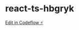 # react-ts-hbgryk

[Edit in Codeflow ⚡️](https://stackblitz.com/~/github.com/nirshtam2/react-ts-hbgryk)